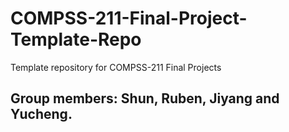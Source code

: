 # COMPSS-211-Final-Project-Template-Repo
Template repository for COMPSS-211 Final Projects
## Group members: Shun, Ruben, Jiyang and Yucheng.